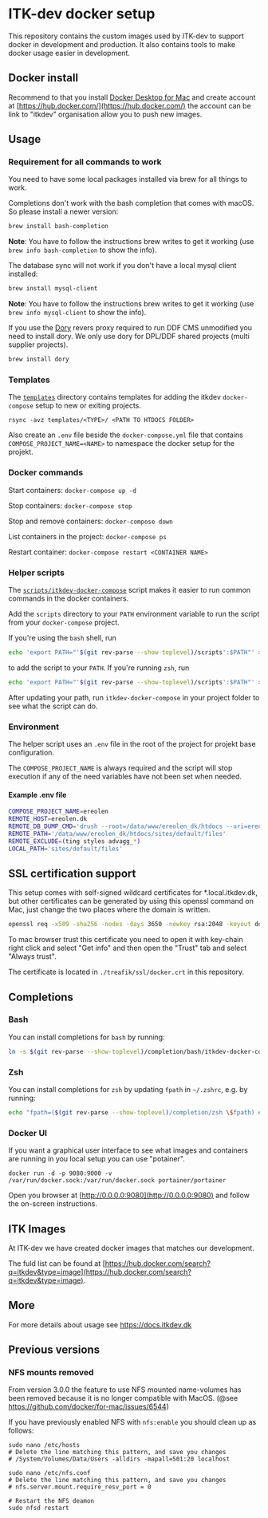# ITK-dev docker setup

This repository contains the custom images used by ITK-dev to support docker in
development and production. It also contains tools to make docker usage easier
in development.

## Docker install

Recommend to that you install [Docker Desktop for
Mac](https://docs.docker.com/docker-for-mac/install/) and create account at
[https://hub.docker.com/](https://hub.docker.com/) the account can be link to
"itkdev" organisation allow you to push new images.

## Usage

### Requirement for all commands to work

You need to have some local packages installed via brew for all things to work.

Completions don't work with the bash completion that comes with macOS. So please
install a newer version:

```sh
brew install bash-completion
```

__Note__: You have to follow the instructions brew writes to get it working (use
`brew info bash-completion` to show the info).

The database sync will not work if you don't have a local mysql client installed:

```sh
brew install mysql-client
```

__Note__: You have to follow the instructions brew writes to get it working (use
`brew info mysql-client` to show the info).

If you use the [Dory](https://github.com/FreedomBen/dory) revers proxy required to
run DDF CMS unmodified you need to install dory. We only use dory for DPL/DDF shared
projects (multi supplier projects).
```sh
brew install dory
```

### Templates

The [`templates`](templates/) directory contains templates for adding
the itkdev `docker-compose` setup to new or exiting projects.

`rsync -avz templates/<TYPE>/ <PATH TO HTDOCS FOLDER>`

Also create an `.env` file beside the `docker-compose.yml` file that contains
`COMPOSE_PROJECT_NAME=<NAME>` to namespace the docker setup for the projekt.

### Docker commands

Start containers: `docker-compose up -d`

Stop containers: `docker-compose stop`

Stop and remove containers: `docker-compose down`

List containers in the project: `docker-compose ps`

Restart container: `docker-compose restart <CONTAINER NAME>`

### Helper scripts

The [`scripts/itkdev-docker-compose`](scripts/itkdev-docker-compose)
script makes it easier to run common commands in the docker
containers.

Add the `scripts` directory to your `PATH` environment variable to run
the script from your `docker-compose` project.

If you're using the `bash` shell, run

```sh
echo 'export PATH="'$(git rev-parse --show-toplevel)/scripts':$PATH"' >> ~/.bashrc
```

to add the script to your `PATH`. If you're running `zsh`, run

```sh
echo 'export PATH="'$(git rev-parse --show-toplevel)/scripts':$PATH"' >> ~/.zshrc
```

After updating your path, run `itkdev-docker-compose` in your project folder to
see what the script can do.

### Environment

The helper script uses an `.env` file in the root of the project for projekt
base configuration.

The `COMPOSE_PROJECT_NAME` is always required and the script will stop execution
if any of the need variables have not been set when needed.

#### Example .env file

```sh
COMPOSE_PROJECT_NAME=ereolen
REMOTE_HOST=ereolen.dk
REMOTE_DB_DUMP_CMD='drush --root=/data/www/ereolen_dk/htdocs --uri=ereolen.dk sql-dump'
REMOTE_PATH='/data/www/ereolen_dk/htdocs/sites/default/files'
REMOTE_EXCLUDE=(ting styles advagg_*)
LOCAL_PATH='sites/default/files'
```

## SSL certification support

This setup comes with self-signed wildcard certificates for *.local.itkdev.dk, but other certificates can be generated by using this openssl command on Mac, just change the two places where the domain is written.

```sh
openssl req -x509 -sha256 -nodes -days 3650 -newkey rsa:2048 -keyout docker.key -out docker.crt -subj "/CN=*.local.itkdev.dk" -reqexts SAN -extensions SAN -config <(cat /usr/local/etc/openssl/openssl.cnf <(printf '[SAN]\nsubjectAltName=DNS:*.local.itkdev.dk'))
```

To mac browser trust this certificate you need to open it with key-chain right click and select "Get info" and then open the "Trust" tab and select "Always trust".

The certificate is located in `./treafik/ssl/docker.crt` in this repository.

## Completions

### Bash

You can install completions for `bash` by running:

```sh
ln -s $(git rev-parse --show-toplevel)/completion/bash/itkdev-docker-compose-completion.bash $(brew --prefix)/etc/bash_completion.d/itkdev-docker-compose
```

### Zsh

You can install completions for `zsh` by updating `fpath` in `~/.zshrc`, e.g. by running:

```sh
echo "fpath=($(git rev-parse --show-toplevel)/completion/zsh \$fpath) # itkdev-docker " >> ~/.zshrc
```

### Docker UI

If you want a graphical user interface to see what images and containers are
running in you local setup you can use "potainer".

`docker run -d -p 9080:9000 -v /var/run/docker.sock:/var/run/docker.sock portainer/portainer`

Open you browser at [http://0.0.0.0:9080](http://0.0.0.0:9080) and follow the
on-screen instructions.

## ITK Images

At ITK-dev we have created docker images that matches our development.

The fuld list can be found at
[https://hub.docker.com/search?q=itkdev&type=image](https://hub.docker.com/search?q=itkdev&type=image).

## More
For more details about usage see https://docs.itkdev.dk

## Previous versions

### NFS mounts removed

From version 3.0.0 the feature to use NFS mounted name-volumes has been removed
because it is no longer compatible with MacOS. (@see https://github.com/docker/for-mac/issues/6544)

If you have previously enabled NFS with `nfs:enable` you should clean up as
follows:
```shell
sudo nano /etc/hosts
# Delete the line matching this pattern, and save you changes
# /System/Volumes/Data/Users -alldirs -mapall=501:20 localhost

sudo nano /etc/nfs.conf
# Delete the line matching this pattern, and save you changes
# nfs.server.mount.require_resv_port = 0

# Restart the NFS deamon
sudo nfsd restart
```
